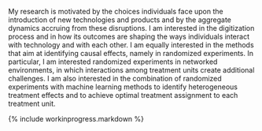 My research is motivated by the choices individuals face upon the introduction of new technologies and products and by the aggregate dynamics accruing from these disruptions. I am interested in the digitization process and in how its outcomes are shaping the ways individuals interact with technology and with each other. I am equally interested in the methods that aim at identifying causal effects, namely in randomized experiments. In particular, I am interested randomized experiments in networked environments, in which interactions among treatment units create additional challenges. I am also interested in the combination of randomized experiments with machine learning methods to identify heterogeneous treatment effects and to achieve optimal treatment assignment to each treatment unit.

<!-- I currently pursue two streams of research. A first stream of research focuses on Pricing, Advertising and Peer Influence in Digital Platforms. I am interested in understanding how platforms and products shape individual behavior, and how individuals influence each other in online settings. I have done work on the role of peer influence in large social networks in diverse contexts, applying both novel identification methods for observational data, and large scale randomized experiments. I have also done work on online member-get-member referral policies and on advertising. -->


{% include workinprogress.markdown %}

<!-- {% include publications.markdown %} -->

